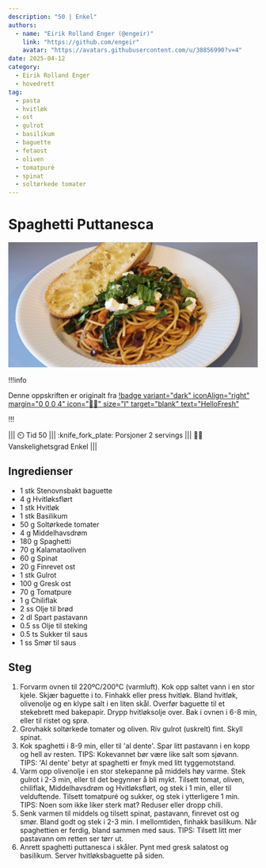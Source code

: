 ```yaml
---
description: "50 | Enkel"
authors:
  - name: "Eirik Rolland Enger (@engeir)"
    link: "https://github.com/engeir"
    avatar: "https://avatars.githubusercontent.com/u/38856990?v=4"
date: 2025-04-12
category:
  - Eirik Rolland Enger
  - hovedrett
tag:
  - pasta
  - hvitløk
  - ost
  - gulrot
  - basilikum
  - baguette
  - fetaost
  - oliven
  - tomatpuré
  - spinat
  - soltørkede tomater
---
```


# Spaghetti Puttanesca

![](/static/spaghetti-puttanesca/spaghetti-puttanesca.webp)

!!!info

Denne oppskriften er originalt fra
[!badge variant="dark" iconAlign="right" margin="0 0 0 4" icon=":cook:" size="l" target="blank" text="HelloFresh"](https://www.hellofresh.no/recipes/spaghetti-puttanesca-679b69a433196a355d1e5447)

!!!

<!-- dprint-ignore-start -->
||| :timer_clock: Tid
50
||| :knife_fork_plate: Porsjoner
2 servings
||| :cook: Vanskelighetsgrad
Enkel
|||
<!-- dprint-ignore-end -->

## Ingredienser

- 1 stk Stenovnsbakt baguette
- 4 g Hvitløksflørt
- 1 stk Hvitløk
- 1 stk Basilikum
- 50 g Soltørkede tomater
- 4 g Middelhavsdrøm
- 180 g Spaghetti
- 70 g Kalamataoliven
- 60 g Spinat
- 20 g Finrevet ost
- 1 stk Gulrot
- 100 g Gresk ost
- 70 g Tomatpure
- 1 g Chiliflak
- 2 ss Olje til brød
- 2 dl Spart pastavann
- 0.5 ss Olje til steking
- 0.5 ts Sukker til saus
- 1 ss Smør til saus

## Steg

1. Forvarm ovnen til 220ºC/200°C (varmluft). Kok opp saltet vann i en stor kjele. Skjær
   baguette i to. Finhakk eller press hvitløk. Bland hvitløk, olivenolje og en klype
   salt i en liten skål. Overfør baguette til et stekebrett med bakepapir. Drypp
   hvitløksolje over. Bak i ovnen i 6-8 min, eller til ristet og sprø.
2. Grovhakk soltørkede tomater og oliven. Riv gulrot (uskrelt) fint. Skyll spinat.
3. Kok spaghetti i 8-9 min, eller til 'al dente'. Spar litt pastavann i en kopp og hell
   av resten. TIPS: Kokevannet bør være like salt som sjøvann. TIPS: 'Al dente' betyr at
   spaghetti er fmyk med litt tyggemotstand.
4. Varm opp olivenolje i en stor stekepanne på middels høy varme. Stek gulrot i 2-3 min,
   eller til det begynner å bli mykt. Tilsett tomat, oliven, chiliflak, Middelhavsdrøm
   og Hvitløksflørt, og stek i 1 min, eller til velduftende. Tilsett tomatpuré og
   sukker, og stek i ytterligere 1 min. TIPS: Noen som ikke liker sterk mat? Reduser
   eller dropp chili.
5. Senk varmen til middels og tilsett spinat, pastavann, finrevet ost og smør. Bland
   godt og stek i 2-3 min. I mellomtiden, finhakk basilikum. Når spaghettien er ferdig,
   bland sammen med saus. TIPS: Tilsett litt mer pastavann om retten ser tørr ut.
6. Anrett spaghetti puttanesca i skåler. Pynt med gresk salatost og basilikum. Server
   hvitløksbaguette på siden.

<script type="application/ld+json">
{
  "author": {
    "@type": "Person",
    "name": "HelloFresh",
    "url": "https://www.hellofresh.no/recipes/spaghetti-puttanesca-with-roasted-cod-62b971e670b64fa59b5238a3"
  },
  "description": "Bli med på en kulinarisk reise til Italia med denne enkle og velsmakende spaghettiretten. Puttanesca-sausen lager vi av stekt gulrot, rikelig med deilig krydder, soltørkede tomater, kalamataoliven, spinat og smør. Vi pynter retten med frisk basilikum og gresk salatost, og vi legger ved sprøstekt hvitløksbaguette.",
  "image": "https://img.hellofresh.com/f_auto,fl_lossy,h_640,q_auto,w_1200/hellofresh_s3/image/HF_Y24_R03_BW12_SE_V18913-1_MAIN_low-61a55938.jpg",
  "keywords": [
    "Vegetar",
    "Rask",
    "new"
  ],
  "site_name": "HelloFresh",
  "@context": "https://schema.org",
  "@type": "Recipe",
  "recipeCategory": "",
  "cookTime": 25,
  "recipeCuisine": "Italienske",
  "publisher": {
    "@type": "Organization",
    "name": "hellofresh.com"
  },
  "recipeIngredient": [
    "1 stk Stenovnsbakt baguette",
    "4 g Hvitløksflørt",
    "1 stk Hvitløk",
    "1 stk Basilikum",
    "50 g Soltørkede tomater",
    "4 g Middelhavsdrøm",
    "180 g Spaghetti",
    "70 g Kalamataoliven",
    "60 g Spinat",
    "20 g Finrevet ost",
    "1 stk Gulrot",
    "100 g Gresk ost",
    "70 g Tomatpure",
    "1 g Chiliflak",
    "2 ss Olje til brød",
    "2 dl Spart pastavann",
    "0.5 ss Olje til steking",
    "0.5 ts Sukker til saus",
    "1 ss Smør til saus"
  ],
  "recipeInstructions": [
    {
      "@type": "HowToStep",
      "text": "Forvarm ovnen til 220ºC/200°C (varmluft). Kok opp saltet vann i en stor kjele. Skjær baguette i to. Finhakk eller press hvitløk. Bland hvitløk, olivenolje og en klype salt i en liten skål. Overfør baguette til et stekebrett med bakepapir. Drypp hvitløksolje over. Bak i ovnen i 6-8 min, eller til ristet og sprø."
    },
    {
      "@type": "HowToStep",
      "text": "Grovhakk soltørkede tomater og oliven. Riv gulrot (uskrelt) fint. Skyll spinat."
    },
    {
      "@type": "HowToStep",
      "text": "Kok spaghetti i 8-9 min, eller til 'al dente'. Spar litt pastavann i en kopp og hell av resten. TIPS: Kokevannet bør være like salt som sjøvann. TIPS: 'Al dente' betyr at spaghetti er fmyk med litt tyggemotstand."
    },
    {
      "@type": "HowToStep",
      "text": "Varm opp olivenolje i en stor stekepanne på middels høy varme. Stek gulrot i 2-3 min, eller til det begynner å bli mykt. Tilsett tomat, oliven, chiliflak, Middelhavsdrøm og Hvitløksflørt, og stek i 1 min, eller til velduftende. Tilsett tomatpuré og sukker, og stek i ytterligere 1 min. TIPS: Noen som ikke liker sterk mat? Reduser eller dropp chili."
    },
    {
      "@type": "HowToStep",
      "text": "Senk varmen til middels og tilsett spinat, pastavann, finrevet ost og smør. Bland godt og stek i 2-3 min. I mellomtiden, finhakk basilikum. Når spaghettien er ferdig, bland sammen med saus. TIPS: Tilsett litt mer pastavann om retten ser tørr ut."
    },
    {
      "@type": "HowToStep",
      "text": "Anrett spaghetti puttanesca i skåler. Pynt med gresk salatost og basilikum. Server hvitløksbaguette på siden."
    }
  ],
  "inLanguage": "nb-NO",
  "nutrition": {
    "@type": "NutritionInformation",
    "calories": "1062 kcal",
    "fatContent": "51.4 g",
    "saturatedFatContent": "18.4 g",
    "carbohydrateContent": "114.4 g",
    "sugarContent": "17.1 g",
    "proteinContent": "31.6 g",
    "sodiumContent": "0 mg",
    "servingSize": "424"
  },
  "prepTime": 25,
  "name": "Spaghetti Puttanesca med kalamataoliven og hvitløksbrød",
  "totalTime": 50,
  "recipeYield": "2 servings",
  "pattern": "spaghetti-puttanesca-med-kalamataoliven-og-hvitloksbrod"
}
</script>

